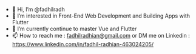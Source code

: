 - 👋 Hi, I’m @fadhilradh
- 👀 I’m interested in Front-End Web Development and Building Apps with Flutter
- 🌱 I’m currently continue to master Vue and Flutter
- 📫 How to reach me : fadhilradhian@gmail.com or DM me on Linkedin : https://www.linkedin.com/in/fadhil-radhian-463024205/

<!---
fadhilradh/fadhilradh is a ✨ special ✨ repository because its `README.md` (this file) appears on your GitHub profile.
You can click the Preview link to take a look at your changes.
--->
